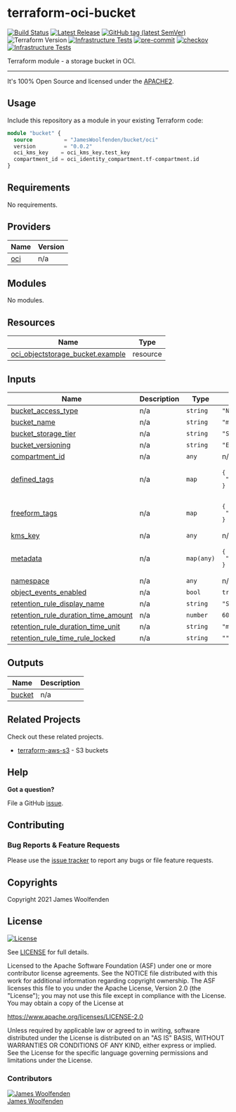 # terraform-oci-bucket

[![Build Status](https://github.com/JamesWoolfenden/terraform-oci-bucket/workflows/Verify%20and%20Bump/badge.svg?branch=main)](https://github.com/JamesWoolfenden/terraform-oci-bucket)
[![Latest Release](https://img.shields.io/github/release/JamesWoolfenden/terraform-oci-bucket.svg)](https://github.com/JamesWoolfenden/terraform-oci-bucket/releases/latest)
[![GitHub tag (latest SemVer)](https://img.shields.io/github/tag/JamesWoolfenden/terraform-oci-bucket.svg?label=latest)](https://github.com/JamesWoolfenden/terraform-oci-bucket/releases/latest)
![Terraform Version](https://img.shields.io/badge/tf-%3E%3D0.14.0-blue.svg)
[![Infrastructure Tests](https://www.bridgecrew.cloud/badges/github/JamesWoolfenden/terraform-oci-bucket/cis_aws)](https://www.bridgecrew.cloud/link/badge?vcs=github&fullRepo=JamesWoolfenden%2Fterraform-oci-bucket&benchmark=CIS+AWS+V1.2)
[![pre-commit](https://img.shields.io/badge/pre--commit-enabled-brightgreen?logo=pre-commit&logoColor=white)](https://github.com/pre-commit/pre-commit)
[![checkov](https://img.shields.io/badge/checkov-verified-brightgreen)](https://www.checkov.io/)
[![Infrastructure Tests](https://www.bridgecrew.cloud/badges/github/jameswoolfenden/terraform-oci-bucket/general)](https://www.bridgecrew.cloud/link/badge?vcs=github&fullRepo=JamesWoolfenden%2Fterraform-oci-bucket&benchmark=INFRASTRUCTURE+SECURITY)

Terraform module - a storage bucket in OCI.

---

It's 100% Open Source and licensed under the [APACHE2](LICENSE).

## Usage

Include this repository as a module in your existing Terraform code:

```terraform
module "bucket" {
  source          = "JamesWoolfenden/bucket/oci"
  version         = "0.0.2"
  oci_kms_key    = oci_kms_key.test_key
  compartment_id = oci_identity_compartment.tf-compartment.id
}
```

<!-- BEGINNING OF PRE-COMMIT-TERRAFORM DOCS HOOK -->
## Requirements

No requirements.

## Providers

| Name | Version |
|------|---------|
| <a name="provider_oci"></a> [oci](#provider\_oci) | n/a |

## Modules

No modules.

## Resources

| Name | Type |
|------|------|
| [oci_objectstorage_bucket.example](https://registry.terraform.io/providers/hashicorp/oci/latest/docs/resources/objectstorage_bucket) | resource |

## Inputs

| Name | Description | Type | Default | Required |
|------|-------------|------|---------|:--------:|
| <a name="input_bucket_access_type"></a> [bucket\_access\_type](#input\_bucket\_access\_type) | n/a | `string` | `"NoPublicAccess"` | no |
| <a name="input_bucket_name"></a> [bucket\_name](#input\_bucket\_name) | n/a | `string` | `"myfirstbucket"` | no |
| <a name="input_bucket_storage_tier"></a> [bucket\_storage\_tier](#input\_bucket\_storage\_tier) | n/a | `string` | `"Standard"` | no |
| <a name="input_bucket_versioning"></a> [bucket\_versioning](#input\_bucket\_versioning) | n/a | `string` | `"Enabled"` | no |
| <a name="input_compartment_id"></a> [compartment\_id](#input\_compartment\_id) | n/a | `any` | n/a | yes |
| <a name="input_defined_tags"></a> [defined\_tags](#input\_defined\_tags) | n/a | `map` | <pre>{<br>  "Operations.CostCenter": "42"<br>}</pre> | no |
| <a name="input_freeform_tags"></a> [freeform\_tags](#input\_freeform\_tags) | n/a | `map` | <pre>{<br>  "Department": "Finance"<br>}</pre> | no |
| <a name="input_kms_key"></a> [kms\_key](#input\_kms\_key) | n/a | `any` | n/a | yes |
| <a name="input_metadata"></a> [metadata](#input\_metadata) | n/a | `map(any)` | <pre>{<br>  "data": "Blockofdata"<br>}</pre> | no |
| <a name="input_namespace"></a> [namespace](#input\_namespace) | n/a | `any` | n/a | yes |
| <a name="input_object_events_enabled"></a> [object\_events\_enabled](#input\_object\_events\_enabled) | n/a | `bool` | `true` | no |
| <a name="input_retention_rule_display_name"></a> [retention\_rule\_display\_name](#input\_retention\_rule\_display\_name) | n/a | `string` | `"SomeRuleName"` | no |
| <a name="input_retention_rule_duration_time_amount"></a> [retention\_rule\_duration\_time\_amount](#input\_retention\_rule\_duration\_time\_amount) | n/a | `number` | `60` | no |
| <a name="input_retention_rule_duration_time_unit"></a> [retention\_rule\_duration\_time\_unit](#input\_retention\_rule\_duration\_time\_unit) | n/a | `string` | `"m"` | no |
| <a name="input_retention_rule_time_rule_locked"></a> [retention\_rule\_time\_rule\_locked](#input\_retention\_rule\_time\_rule\_locked) | n/a | `string` | `""` | no |

## Outputs

| Name | Description |
|------|-------------|
| <a name="output_bucket"></a> [bucket](#output\_bucket) | n/a |
<!-- END OF PRE-COMMIT-TERRAFORM DOCS HOOK -->

## Related Projects

Check out these related projects.

- [terraform-aws-s3](https://github.com/jameswoolfenden/terraform-aws-s3) - S3 buckets

## Help

**Got a question?**

File a GitHub [issue](https://github.com/JamesWoolfenden/terraform-oci-bucket/issues).

## Contributing

### Bug Reports & Feature Requests

Please use the [issue tracker](https://github.com/JamesWoolfenden/terraform-oci-bucket/issues) to report any bugs or file feature requests.

## Copyrights

Copyright 2021 James Woolfenden

## License

[![License](https://img.shields.io/badge/License-Apache%202.0-blue.svg)](https://opensource.org/licenses/Apache-2.0)

See [LICENSE](LICENSE) for full details.

Licensed to the Apache Software Foundation (ASF) under one
or more contributor license agreements. See the NOTICE file
distributed with this work for additional information
regarding copyright ownership. The ASF licenses this file
to you under the Apache License, Version 2.0 (the
"License"); you may not use this file except in compliance
with the License. You may obtain a copy of the License at

<https://www.apache.org/licenses/LICENSE-2.0>

Unless required by applicable law or agreed to in writing,
software distributed under the License is distributed on an
"AS IS" BASIS, WITHOUT WARRANTIES OR CONDITIONS OF ANY
KIND, either express or implied. See the License for the
specific language governing permissions and limitations
under the License.

### Contributors

[![James Woolfenden][jameswoolfenden_avatar]][jameswoolfenden_homepage]<br/>[James Woolfenden][jameswoolfenden_homepage]

[jameswoolfenden_homepage]: https://github.com/jameswoolfenden
[jameswoolfenden_avatar]: https://github.com/jameswoolfenden.png?size=150
[github]: https://github.com/jameswoolfenden
[linkedin]: https://www.linkedin.com/in/jameswoolfenden/
[twitter]: https://twitter.com/JimWoolfenden
[share_twitter]: https://twitter.com/intent/tweet/?text=terraform-oci-bucket&url=https://github.com/JamesWoolfenden/terraform-oci-bucket
[share_linkedin]: https://www.linkedin.com/shareArticle?mini=true&title=terraform-oci-bucket&url=https://github.com/JamesWoolfenden/terraform-oci-bucket
[share_reddit]: https://reddit.com/submit/?url=https://github.com/JamesWoolfenden/terraform-oci-bucket
[share_facebook]: https://facebook.com/sharer/sharer.php?u=https://github.com/JamesWoolfenden/terraform-oci-bucket
[share_email]: mailto:?subject=terraform-oci-bucket&body=https://github.com/JamesWoolfenden/terraform-oci-bucket
